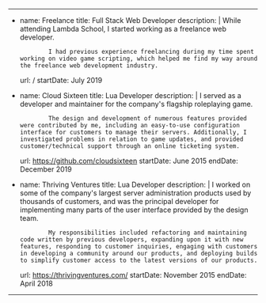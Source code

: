 ---
-   name: Freelance
    title: Full Stack Web Developer
    description: |
                While attending Lambda School, I started working as a freelance web developer.

                I had previous experience freelancing during my time spent working on video game scripting, which helped me find my way around the freelance web development industry.
    url: /
    startDate: July 2019
-   name: Cloud Sixteen
    title: Lua Developer
    description: |
                I served as a developer and maintainer for the company's flagship roleplaying game.

                The design and development of numerous features provided were contributed by me, including an easy-to-use configuration interface for customers to manage their servers. Additionally, I investigated problems in relation to game updates, and provided customer/technical support through an online ticketing system.
    url: https://github.com/cloudsixteen
    startDate: June 2015
    endDate: December 2019
-   name: Thriving Ventures
    title: Lua Developer
    description: |
                I worked on some of the company's largest server administration products used by thousands of customers, and was the principal developer for implementing many parts of the user interface provided by the design team.

                My responsibilities included refactoring and maintaining code written by previous developers, expanding upon it with new features, responding to customer inquiries, engaging with customers in developing a community around our products, and deploying builds to simplify customer access to the latest versions of our products.
    url: https://thrivingventures.com/
    startDate: November 2015
    endDate: April 2018
---